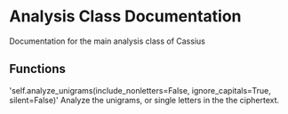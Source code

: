 # Analysis Class Documentation
Documentation for the main analysis class of Cassius
## Functions
'self.analyze\_unigrams(include\_nonletters=False, ignore\_capitals=True, silent=False)'
Analyze the unigrams, or single letters in the the ciphertext.
